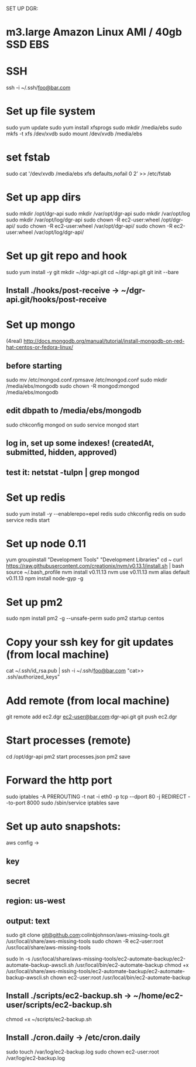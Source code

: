 SET UP DGR:
# m3.large Amazon Linux AMI / 40gb SSD EBS

# SSH
ssh -i ~/.ssh/foo@bar.com

# Set up file system
sudo yum update
sudo yum install xfsprogs
sudo mkdir /media/ebs
sudo mkfs -t xfs /dev/xvdb
sudo mount /dev/xvdb /media/ebs
# set fstab
sudo cat '/dev/xvdb   /media/ebs  xfs     defaults,nofail   0   2’ >> /etc/fstab

# Set up app dirs
sudo mkdir /opt/dgr-api
sudo mkdir /var/opt/dgr-api
sudo mkdir /var/opt/log
sudo mkdir /var/opt/log/dgr-api
sudo chown -R ec2-user:wheel /opt/dgr-api/
sudo chown -R ec2-user:wheel /var/opt/dgr-api/
sudo chown -R ec2-user:wheel /var/opt/log/dgr-api/

# Set up git repo and hook
sudo yum install -y git
mkdir ~/dgr-api.git
cd ~/dgr-api.git
git init --bare

## Install ./hooks/post-receive -> ~/dgr-api.git/hooks/post-receive

# Set up mongo
(4real) http://docs.mongodb.org/manual/tutorial/install-mongodb-on-red-hat-centos-or-fedora-linux/
## before starting
sudo mv /etc/mongod.conf.rpmsave /etc/mongod.conf
sudo mkdir /media/ebs/mongodb
sudo chown -R mongod:mongod /media/ebs/mongodb
## edit dbpath to /media/ebs/mongodb
sudo chkconfig mongod on
sudo service mongod start
## log in, set up some indexes! (createdAt, submitted, hidden, approved)
## test it: netstat -tulpn | grep mongod

# Set up redis
sudo yum install -y --enablerepo=epel redis
sudo chkconfig redis on
sudo service redis start

# Set up node 0.11
yum groupinstall "Development Tools" "Development Libraries"
cd ~
curl https://raw.githubusercontent.com/creationix/nvm/v0.13.1/install.sh | bash
source ~/.bash_profile
nvm install v0.11.13
nvm use v0.11.13
nvm alias default v0.11.13
npm install node-gyp -g

# Set up pm2
sudo npm install pm2 -g --unsafe-perm
sudo pm2 startup centos

# Copy your ssh key for git updates (from local machine)
cat ~/.ssh/id_rsa.pub | ssh -i ~/.ssh/foo@bar.com "cat>> .ssh/authorized_keys”

# Add remote (from local machine)
git remote add ec2.dgr ec2-user@bar.com:dgr-api.git
git push ec2.dgr

# Start processes (remote)
cd /opt/dgr-api
pm2 start processes.json
pm2 save

# Forward the http port
sudo iptables -A PREROUTING -t nat -i eth0 -p tcp --dport 80 -j REDIRECT --to-port 8000
sudo /sbin/service iptables save

# Set up auto snapshots:

aws config ->
## key
## secret
## region: us-west
## output: text

sudo git clone git@github.com:colinbjohnson/aws-missing-tools.git /usr/local/share/aws-missing-tools
sudo chown -R ec2-user:root /usr/local/share/aws-missing-tools

sudo ln -s /usr/local/share/aws-missing-tools/ec2-automate-backup/ec2-automate-backup-awscli.sh /usr/local/bin/ec2-automate-backup
chmod +x /usr/local/share/aws-missing-tools/ec2-automate-backup/ec2-automate-backup-awscli.sh
chown ec2-user:root /usr/local/bin/ec2-automate-backup

## Install ./scripts/ec2-backup.sh -> ~/home/ec2-user/scripts/ec2-backup.sh
chmod +x ~/scripts/ec2-backup.sh

## Install ./cron.daily -> /etc/cron.daily
sudo touch /var/log/ec2-backup.log
sudo chown ec2-user:root /var/log/ec2-backup.log


